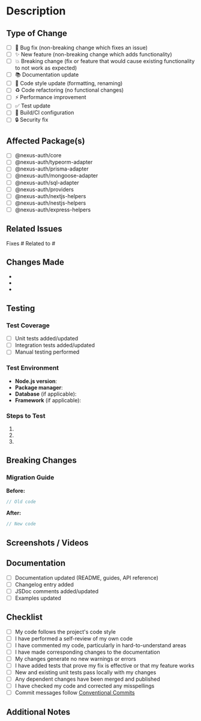 # Description

<!-- Provide a brief description of the changes in this PR -->

## Type of Change

<!-- Mark the appropriate option with an "x" -->

- [ ] 🐛 Bug fix (non-breaking change which fixes an issue)
- [ ] ✨ New feature (non-breaking change which adds functionality)
- [ ] 💥 Breaking change (fix or feature that would cause existing functionality to not work as expected)
- [ ] 📚 Documentation update
- [ ] 🎨 Code style update (formatting, renaming)
- [ ] ♻️ Code refactoring (no functional changes)
- [ ] ⚡ Performance improvement
- [ ] ✅ Test update
- [ ] 🔧 Build/CI configuration
- [ ] 🔒 Security fix

## Affected Package(s)

<!-- Mark all that apply -->

- [ ] @nexus-auth/core
- [ ] @nexus-auth/typeorm-adapter
- [ ] @nexus-auth/prisma-adapter
- [ ] @nexus-auth/mongoose-adapter
- [ ] @nexus-auth/sql-adapter
- [ ] @nexus-auth/providers
- [ ] @nexus-auth/nextjs-helpers
- [ ] @nexus-auth/nestjs-helpers
- [ ] @nexus-auth/express-helpers

## Related Issues

<!-- Link related issues here. Use "Fixes #123" to auto-close issues -->

Fixes #
Related to #

## Changes Made

<!-- Describe the changes in detail -->

-
-
-

## Testing

<!-- Describe how you tested these changes -->

### Test Coverage

- [ ] Unit tests added/updated
- [ ] Integration tests added/updated
- [ ] Manual testing performed

### Test Environment

- **Node.js version**:
- **Package manager**:
- **Database** (if applicable):
- **Framework** (if applicable):

### Steps to Test

1.
2.
3.

## Breaking Changes

<!-- If this is a breaking change, describe the impact and migration path -->

### Migration Guide

<!-- How should users migrate their code? -->

**Before:**
```typescript
// Old code
```

**After:**
```typescript
// New code
```

## Screenshots / Videos

<!-- If applicable, add screenshots or videos to demonstrate the changes -->

## Documentation

- [ ] Documentation updated (README, guides, API reference)
- [ ] Changelog entry added
- [ ] JSDoc comments added/updated
- [ ] Examples updated

## Checklist

<!-- Ensure all items are checked before submitting -->

- [ ] My code follows the project's code style
- [ ] I have performed a self-review of my own code
- [ ] I have commented my code, particularly in hard-to-understand areas
- [ ] I have made corresponding changes to the documentation
- [ ] My changes generate no new warnings or errors
- [ ] I have added tests that prove my fix is effective or that my feature works
- [ ] New and existing unit tests pass locally with my changes
- [ ] Any dependent changes have been merged and published
- [ ] I have checked my code and corrected any misspellings
- [ ] Commit messages follow [Conventional Commits](https://www.conventionalcommits.org/)

## Additional Notes

<!-- Add any additional notes or context here -->
